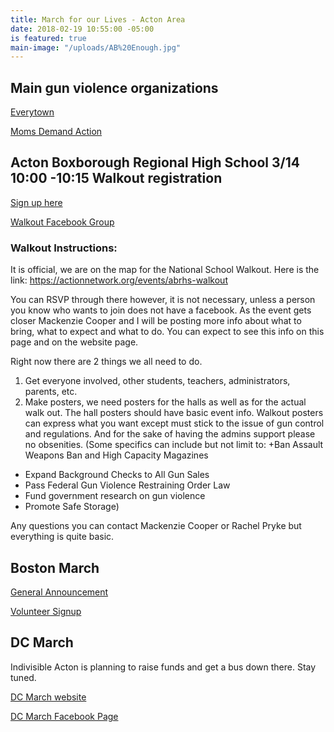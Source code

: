 ```yaml
---
title: March for our Lives - Acton Area
date: 2018-02-19 10:55:00 -05:00
is featured: true
main-image: "/uploads/AB%20Enough.jpg"
---
```


## Main gun violence organizations
[Everytown](http://everytown.org/)

[Moms Demand Action](https://momsdemandaction.org/)

## Acton Boxborough Regional High School 3/14 10:00 -10:15 Walkout registration
[Sign up here](https://actionnetwork.org/events/abrhs-walkout)

[Walkout Facebook Group](https://www.facebook.com/groups/169793903805492)

### Walkout Instructions:
It is official, we are on the map for the National School Walkout. Here is the link: https://actionnetwork.org/events/abrhs-walkout

You can RSVP through there however, it is not necessary, unless a person you know who wants to join does not have a facebook. As the event gets closer Mackenzie Cooper and I will be posting more info about what to bring, what to expect and what to do. You can expect to see this info on this page and on the website page.

Right now there are 2 things we all need to do.

1) Get everyone involved, other students, teachers, administrators, parents, etc.
2) Make posters, we need posters for the halls as well as for the actual walk out. The hall posters should have basic event info. Walkout posters can express what you want except must stick to the issue of gun control and regulations. And for the sake of having the admins support please no obsenities. (Some specifics can include but not limit to: 
+Ban Assault Weapons Ban and High Capacity Magazines
+ Expand Background Checks to All Gun Sales
+ Pass Federal Gun Violence Restraining Order Law
+ Fund government research on gun violence
+ Promote Safe Storage)

Any questions you can contact Mackenzie Cooper or Rachel Pryke but everything is quite basic.

## Boston March
[General Announcement](https://www.facebook.com/events/1607397545975790/)

[Volunteer Signup](https://actionnetwork.org/events/abrhs-walkout)

## DC March
Indivisible Acton is planning to raise funds and get a bus down there. Stay tuned.

[DC March website](https://www.marchforourlives.com)

[DC March Facebook Page](https://www.facebook.com/events/328400457654324/)

